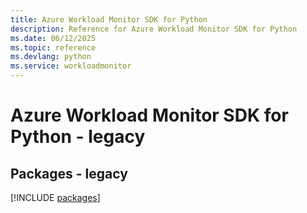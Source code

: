 ```yaml
---
title: Azure Workload Monitor SDK for Python
description: Reference for Azure Workload Monitor SDK for Python
ms.date: 06/12/2025
ms.topic: reference
ms.devlang: python
ms.service: workloadmonitor
---
```

# Azure Workload Monitor SDK for Python - legacy
## Packages - legacy
[!INCLUDE [packages](workload-monitor-index.md)]